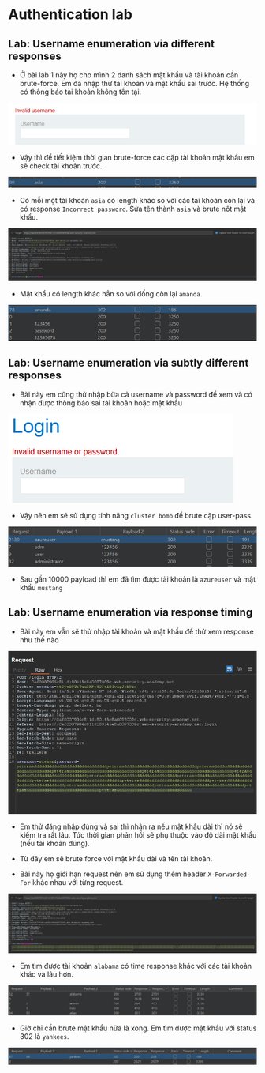 # Authentication lab

## Lab: Username enumeration via different responses

- Ở bài lab 1 này họ cho mình 2 danh sách mật khẩu và tài khoản cần brute-force. Em đã nhập thử tài khoản và mật khẩu sai trước. Hệ thống có thông báo tài khoản không tồn tại. 

![](pic1.png)

- Vậy thì để tiết kiệm thời gian brute-force các cặp tài khoản mật khẩu em sẽ check tài khoản trước.

![](pic2.png)

- Có mỗi một tài khoản `asia` có length khác so với các tài khoản còn lại và có response `Incorrect password`. Sửa tên thành `asia` và brute nốt mật khẩu.

![](pic3.png)

- Mật khẩu có length khác hẳn so với đống còn lại `amanda`.

![](pic4.png)

## Lab: Username enumeration via subtly different responses

- Bài này em cũng thử nhập bừa cả username và password để xem và có nhận được thông báo sai tài khoản hoặc mật khẩu

![](pic5.png)

- Vậy nên em sẽ sử dụng tính năng `cluster bomb` để brute cặp user-pass.

![Alt text](image.png)

- Sau gần 10000 payload thì em đã tìm được tài khoản là `azureuser` và mật khẩu `mustang`

## Lab: Username enumeration via response timing

- Bài này em vẫn sẽ thử nhập tài khoản và mật khẩu để thử xem response như thế nào

![Alt text](image-2.png)

- Em thử đăng nhập đúng và sai thì nhận ra nếu mật khẩu dài thì nó sẽ kiểm tra rất lâu. Tức thời gian phản hồi sẽ phụ thuộc vào độ dài mật khẩu (nếu tài khoản đúng).

- Từ đây em sẽ brute force với mật khẩu dài và tên tài khoản. 

- Bài này họ giới hạn request nên em sử dụng thêm header `X-Forwarded-For` khác nhau với từng request.

![Alt text](image-3.png)

- Em tìm được tài khoản `alabama` có time response khác với các tài khoản khác và lâu hơn.

![Alt text](image-4.png)

- Giờ chỉ cần brute mật khẩu nữa là xong. Em tìm được mật khẩu với status 302 là `yankees`.

![Alt text](image-5.png)

